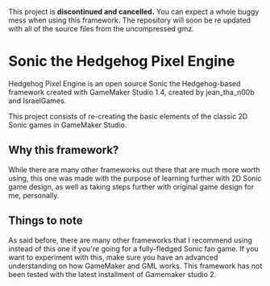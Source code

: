 This project is **discontinued and cancelled.** You can expect a whole buggy mess when using this framework.
The repository will soon be re updated with all of the source files from the uncompressed gmz.

# Sonic the Hedgehog Pixel Engine
Hedgehog Pixel Engine is an open source Sonic the Hedgehog-based framework created with GameMaker Studio 1.4, created by jean_tha_n00b and IsraelGames.

This project consists of re-creating the basic elements of the classic 2D Sonic games in GameMaker Studio.

## Why this framework?
While there are many other frameworks out there that are much more worth using, this one was made with the purpose of learning further with 2D Sonic game design, as well as taking steps further with original game design for me, personally.

## Things to note
As said before, there are many other frameworks that I recommend using instead of this one if you're going for a fully-fledged Sonic fan game. If you want to experiment with this, make sure you have an advanced understanding on how GameMaker and GML works.
This framework has not been tested with the latest installment of Gamemaker studio 2.
